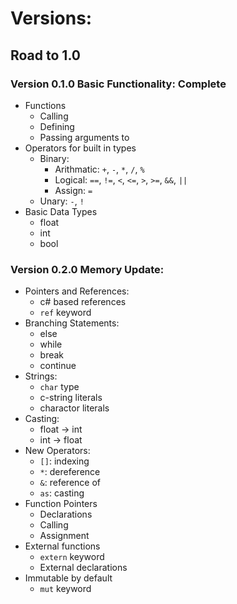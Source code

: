 ﻿# Versions:
## Road to 1.0
### Version 0.1.0 Basic Functionality: **Complete**
- Functions
    - Calling
    - Defining
    - Passing arguments to
- Operators for built in types
    - Binary:
        - Arithmatic: `+`, `-`, `*`, `/`, `%`
        - Logical: `==`, `!=`, `<`, `<=`, `>`, `>=`, `&&`, `||`
        - Assign: `=`
    - Unary: `-`, `!`
- Basic Data Types
    - float
    - int
    - bool

### Version 0.2.0 Memory Update:
- Pointers and References: 
    - c# based references
    - `ref` keyword
- Branching Statements:
    - else
    - while
    - break
    - continue
- Strings:
    - `char` type
    - c-string literals
    - charactor literals
- Casting:
    - float -> int
    - int -> float
- New Operators:
    - `[]`: indexing
    - `*`: dereference
    - `&`: reference of
    - `as`: casting
- Function Pointers
    - Declarations
    - Calling
    - Assignment
- External functions
    - `extern` keyword
    - External declarations
- Immutable by default
    - `mut` keyword


